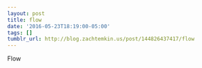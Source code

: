 ```yaml
---
layout: post
title: flow
date: '2016-05-23T18:19:00-05:00'
tags: []
tumblr_url: http://blog.zachtemkin.us/post/144826437417/flow
---
```

Flow
